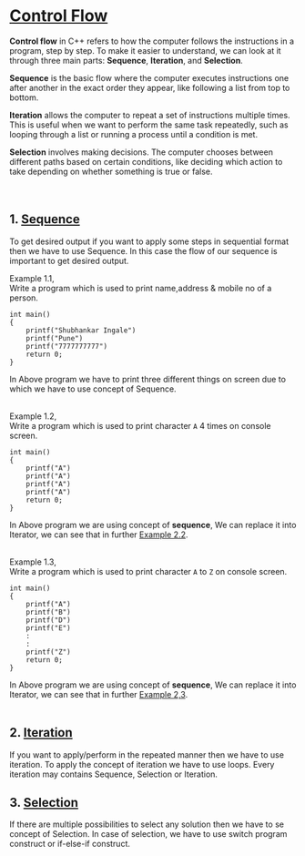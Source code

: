 # [Control Flow](#control-flow)
**Control flow** in C++ refers to how the computer follows the instructions in a program, step by step. To make it easier to understand, we can look at it through three main parts: **Sequence**, **Iteration**, and **Selection**.<br>

**Sequence** is the basic flow where the computer executes instructions one after another in the exact order they appear, like following a list from top to bottom.<br>

**Iteration** allows the computer to repeat a set of instructions multiple times. This is useful when we want to perform the same task repeatedly, such as looping through a list or running a process until a condition is met.<br>

**Selection** involves making decisions. The computer chooses between different paths based on certain conditions, like deciding which action to take depending on whether something is true or false.<br>
<br>
<br>

## 1. [Sequence](#1-sequence)
To get desired output if you want to apply some steps in sequential format then we have to use Sequence. In this case the flow of our sequence is important to get desired output.<br>

Example 1.1,<br>
Write a program which is used to print name,address & mobile no of a person.

```
int main()
{
    printf("Shubhankar Ingale")
    printf("Pune")
    printf("7777777777")
    return 0;
}
```

In Above program we have to print three different things on screen due to which we have to use concept of Sequence.<br>
<br>


Example 1.2,<br>
Write a program which is used to print character `A` 4 times on console screen.

```
int main()
{
    printf("A")
    printf("A")
    printf("A")
    printf("A")
    return 0;
}
```

In Above program we are using concept of **sequence**, We can replace it into Iterator, we can see that in further [Example 2.2](). <br>
<br>

Example 1.3,<br>
Write a program which is used to print character `A` to `Z`  on console screen.

```
int main()
{
    printf("A")
    printf("B")
    printf("D")
    printf("E")
    :
    :
    printf("Z")
    return 0;
}
```

In Above program we are using concept of **sequence**, We can replace it into Iterator, we can see that in further [Example 2,3]().<br>
<br>


## 2. [Iteration](#2-iteration)
If you want to apply/perform in the repeated manner then we have to use iteration. To apply the concept of iteration we have to use loops.
Every iteration may contains Sequence, Selection or Iteration.<br>

## 3. [Selection](#3-selection)
If there are multiple possibilities to select any solution then we have to se concept of Selection. In case of selection, we have to use switch program construct or if-else-if construct.<br>

